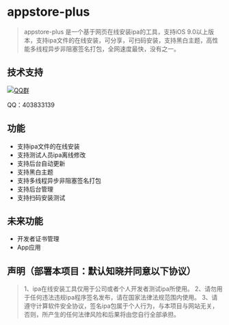 # appstore-plus
> appstore-plus 是一个基于网页在线安装ipa的工具，支持iOS 9.0以上版本，支持ipa文件的在线安装，可分享，可扫码安装，支持黑白主题，高性能多线程异步非阻塞签名打包，全网速度最快，没有之一。


## 技术支持
[![QQ群](https://img.shields.io/badge/QQ%E7%BE%A4-650988448-blue)](http://qm.qq.com/cgi-bin/qm/qr?_wv=1027&k=GZrfsnIHFKZjVjYlMXxl16fSLMyr4c5x&authKey=UPIFvSdpyxZq92TiTz3j8ao6WJdT74SU366mFE87Qv6tmtgUxEE4I4ssLlWN2YL4&noverify=0&group_code=650988448)

QQ：403833139

## 功能
- 支持ipa文件的在线安装
- 支持测试人员ipa离线修改
- 支持后台自动更新
- 支持黑白主题
- 支持多线程异步非阻塞签名打包
- 支持后台管理
- 支持扫码安装测试

## 未来功能
- 开发者证书管理
- App应用

## 声明（部署本项目：默认知晓并同意以下协议）
> 1、ipa在线安装工具仅用于公司或者个人开发者测试ipa所使用。
> 2、请勿用于任何违法违规ipa程序签名发布，请在国家法律法规范围内使用。
> 3、请遵守计算软件安全协议，签名ipa包属于个人行为，与本项目与网站无关，否则，所产生的任何法律风险和后果将由您自行全部承担。
